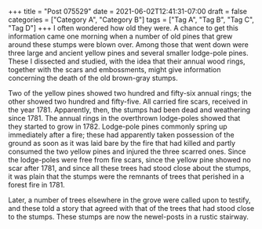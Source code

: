 +++
title = "Post 075529"
date = 2021-06-02T12:41:31-07:00
draft = false
categories = ["Category A", "Category B"]
tags = ["Tag A", "Tag B", "Tag C", "Tag D"]
+++
I often wondered how old they were. A chance to get this information came one morning when a number of old pines that grew around these stumps were blown over. Among those that went down were three large and ancient yellow pines and several smaller lodge-pole pines. These I dissected and studied, with the idea that their annual wood rings, together with the scars and embossments, might give information concerning the death of the old brown-gray stumps.

Two of the yellow pines showed two hundred and fifty-six annual rings; the other showed two hundred and fifty-five. All carried fire scars, received in the year 1781. Apparently, then, the stumps had been dead and weathering since 1781. The annual rings in the overthrown lodge-poles showed that they started to grow in 1782. Lodge-pole pines commonly spring up immediately after a fire; these had apparently taken possession of the ground as soon as it was laid bare by the fire that had killed and partly consumed the two yellow pines and injured the three scarred ones. Since the lodge-poles were free from fire scars, since the yellow pine showed no scar after 1781, and since all these trees had stood close about the stumps, it was plain that the stumps were the remnants of trees that perished in a forest fire in 1781.

Later, a number of trees elsewhere in the grove were called upon to testify, and these told a story that agreed with that of the trees that had stood close to the stumps. These stumps are now the newel-posts in a rustic stairway.
